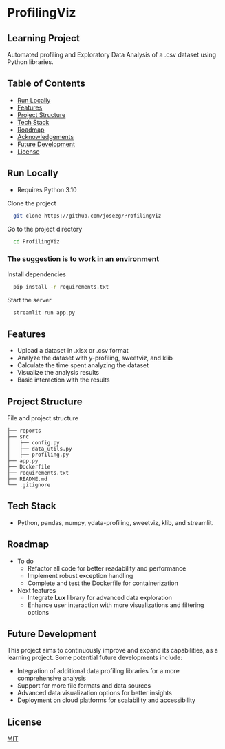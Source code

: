 # ProfilingViz
## Learning Project
Automated profiling and Exploratory Data Analysis of a .csv dataset using Python libraries.

## Table of Contents
- [Run Locally](#run-locally)
- [Features](#features)
- [Project Structure](#project-structure)
- [Tech Stack](#tech-stack)
- [Roadmap](#roadmap)
- [Acknowledgements](#acknowledgements)
- [Future Development](#future-development)
- [License](#license)
    
## Run Locally
- Requires Python 3.10

Clone the project

```bash
  git clone https://github.com/josezg/ProfilingViz
```

Go to the project directory

```bash
  cd ProfilingViz
```

### The suggestion is to work in an environment
Install dependencies

```bash
  pip install -r requirements.txt
```

Start the server

```bash
  streamlit run app.py
```

## Features
- Upload a dataset in .xlsx or .csv format
- Analyze the dataset with y-profiling, sweetviz, and klib
- Calculate the time spent analyzing the dataset
- Visualize the analysis results
- Basic interaction with the results

## Project Structure
File and project structure
```
├── reports
├── src
│   ├── config.py
│   ├── data_utils.py
│   ├── profiling.py
├── app.py
├── Dockerfile
├── requirements.txt
├── README.md
└── .gitignore
```

## Tech Stack
- Python, pandas, numpy, ydata-profiling, sweetviz, klib, and streamlit.

## Roadmap
* To do
  - Refactor all code for better readability and performance
  - Implement robust exception handling
  - Complete and test the Dockerfile for containerization
* Next features
  - Integrate **Lux** library for advanced data exploration
  - Enhance user interaction with more visualizations and filtering options

## Future Development
This project aims to continuously improve and expand its capabilities, as a learning project. Some potential future developments include:

- Integration of additional data profiling libraries for a more comprehensive analysis
- Support for more file formats and data sources
- Advanced data visualization options for better insights
- Deployment on cloud platforms for scalability and accessibility

## License
[MIT](https://choosealicense.com/licenses/mit/)